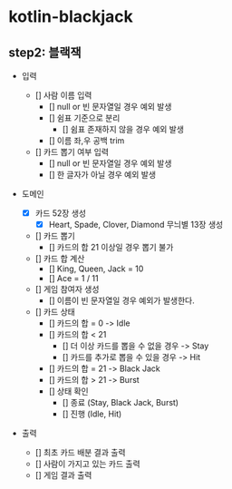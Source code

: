 # kotlin-blackjack

## step2: 블랙잭

- 입력
  - [] 사람 이름 입력
    - [] null or 빈 문자열일 경우 예외 발생
    - [] 쉼표 기준으로 분리
      - [] 쉼표 존재하지 않을 경우 예외 발생
    - [] 이름 좌,우 공백 trim
  - [] 카드 뽑기 여부 입력
    - [] null or 빈 문자열일 경우 예외 발생
    - [] 한 글자가 아닐 경우 예외 발생
- 도메인
  - [x] 카드 52장 생성
    - [x] Heart, Spade, Clover, Diamond 무늬별 13장 생성
  - [] 카드 뽑기
    - [] 카드의 합 21 이상일 경우 뽑기 불가
  - [] 카드 합 계산
    - [] King, Queen, Jack = 10
    - [] Ace = 1 / 11
  - [] 게임 참여자 생성
    - [] 이름이 빈 문자열일 경우 예외가 발생한다.
  - [] 카드 상태
    - [] 카드의 합 = 0 -> Idle 
    - [] 카드의 합 < 21
      - [] 더 이상 카드를 뽑을 수 없을 경우 -> Stay
      - [] 카드를 추가로 뽑을 수 있을 경우 -> Hit
    - [] 카드의 합 = 21 -> Black Jack
    - [] 카드의 합 > 21 -> Burst
    - [] 상태 확인
      - [] 종료 (Stay, Black Jack, Burst)
      - [] 진행 (Idle, Hit)
    
- 출력
  - [] 최초 카드 배분 결과 출력
  - [] 사람이 가지고 있는 카드 출력
  - [] 게임 결과 출력
